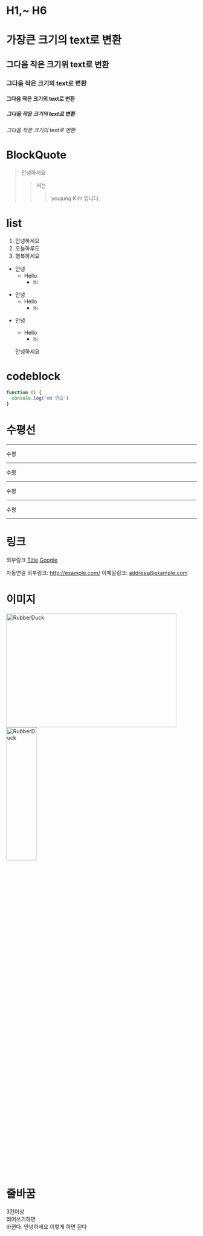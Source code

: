 # H1,~ H6

# 가장큰 크기의 text로 변환

## 그다음 작은 크기위 text로 변환

### 그다음 작은 크기의 text로 변환

#### 그다음 작은 크기의 text로 변환

##### 그다음 작은 크기의 text로 변환

###### 그다음 작은 크기의 text로 변환

# BlockQuote

> 안녕하세요
>
> > 저는
> >
> > > youjung Kim 입니다.

# list

1. 안녕하세요
2. 오늘하루도
3. 행복하세요

- 안녕
  - Hello
    - hi

* 안녕
  - Hello
    - hi

- 안녕

  - Hello
    - hi

  안녕하세요

# codeblock

```javascript
function () {
  console.log('md 연습')
}
```

# 수평선

---

수평

---

수평

---

수평

---

수평

---

# 링크

외부링크
[Title](link)
[Google](https://google.com, "google link")

자동연결
외부링크: <http://example.com/>
이메일링크: <address@example.com>`

# 이미지

<img src="/path/to/img.jpg" width="450px" height="300px" title="px(픽셀) 크기 설정" alt="RubberDuck"></img><br/>
<img src="/path/to/img.jpg" width="40%" height="30%" title="px(픽셀) 크기 설정" alt="RubberDuck"></img>

# 줄바꿈

3칸이상   
띄어쓰기하면   
바뀐다.
안녕하세요 이렇게 하면 된다
